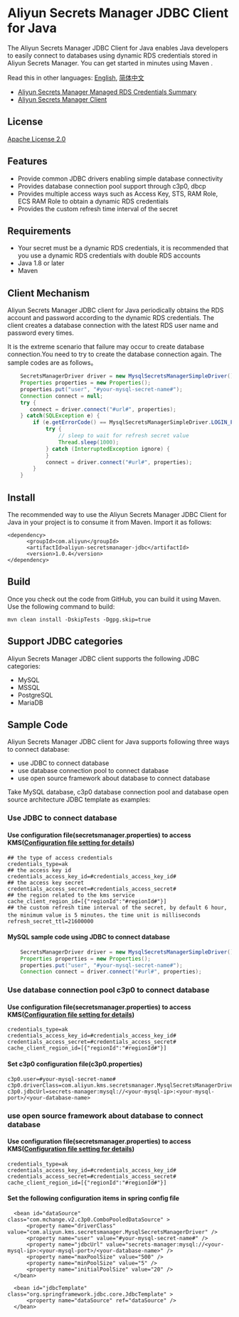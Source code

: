 # Aliyun Secrets Manager JDBC Client for Java

The Aliyun Secrets Manager JDBC Client for Java enables Java developers to easily connect to databases using dynamic RDS credentials stored in Aliyun Secrets Manager. You can get started in minutes using Maven .
 
 
Read this in other languages: [English](README.md), [简体中文](README.zh-cn.md)
 
- [Aliyun Secrets Manager Managed RDS Credentials Summary](https://help.aliyun.com/document_detail/194269.html?spm=a2c4g.11186623.3.3.5c3b2366dVeFp8)
- [Aliyun Secrets Manager Client](https://help.aliyun.com/document_detail/190269.html?spm=a2c4g.11186623.6.621.201623668WpoMj)

## License

[Apache License 2.0](https://www.apache.org/licenses/LICENSE-2.0.html)

## Features

* Provide common JDBC drivers enabling simple database connectivity
* Provides database connection pool support through c3p0, dbcp
* Provides multiple access ways such as Access Key, STS, RAM Role, ECS RAM Role to obtain a dynamic RDS credentials
* Provides the custom refresh time interval of the secret

## Requirements

- Your secret must be a dynamic RDS credentials, it is recommended that you use a dynamic RDS credentials with double RDS accounts
- Java 1.8 or later
- Maven

## Client Mechanism

Aliyun Secrets Manager JDBC client for Java periodically obtains the RDS account and password according to the dynamic RDS credentials. The client creates a database connection with the latest RDS user name and password every times.

It is the extreme scenario that  failure may occur to create database connection.You need to try to create the database connection again. The sample codes are as follows。

  ```Java
      SecretsManagerDriver driver = new MysqlSecretsManagerSimpleDriver();
      Properties properties = new Properties();
      properties.put("user", "#your-mysql-secret-name#");
      Connection connect = null;
      try {
         connect = driver.connect("#url#", properties);
      } catch(SQLException e) {
          if (e.getErrorCode() == MysqlSecretsManagerSimpleDriver.LOGIN_FAILED_CODE) {
              try {
                  // sleep to wait for refresh secret value
                  Thread.sleep(1000);
              } catch (InterruptedException ignore) {
              }
              connect = driver.connect("#url#", properties);
          }
      }
  ```


## Install

The recommended way to use the Aliyun Secrets Manager JDBC Client for Java in your project is to consume it from Maven. Import it as follows:

```
<dependency>
      <groupId>com.aliyun</groupId>
      <artifactId>aliyun-secretsmanager-jdbc</artifactId>
      <version>1.0.4</version>
</dependency>
```

## Build

Once you check out the code from GitHub, you can build it using Maven. Use the following command to build:

```
mvn clean install -DskipTests -Dgpg.skip=true
```

## Support JDBC categories 

Aliyun Secrets Manager JDBC client supports the following JDBC categories:

- MySQL
- MSSQL
- PostgreSQL  
- MariaDB


## 

## Sample Code

Aliyun Secrets Manager JDBC client for Java supports following three ways to connect database:

* use JDBC to connect database
* use database connection pool to connect database
* use open source framework about database to connect database

Take MySQL database, c3p0 database connection pool and database open source architecture JDBC template as examples:

### Use JDBC to connect database

#### Use configuration file(secretsmanager.properties) to access KMS([Configuration file setting for details](README_config.md))

   ```
## the type of access credentials
credentials_type=ak   
## the access key id
credentials_access_key_id=#credentials_access_key_id#
## the access key secret
credentials_access_secret=#credentials_access_secret#
## the region related to the kms service
cache_client_region_id=[{"regionId":"#regionId#"}]
## the custom refresh time interval of the secret, by default 6 hour, the minimum value is 5 minutes，the time unit is milliseconds
refresh_secret_ttl=21600000
   ```

#### MySQL sample code using JDBC to connect database 

  ```Java
      SecretsManagerDriver driver = new MysqlSecretsManagerSimpleDriver();
      Properties properties = new Properties();
      properties.put("user", "#your-mysql-secret-name#");
      Connection connect = driver.connect("#url#", properties);
  ```

### Use database connection pool c3p0 to connect database

#### Use configuration file(secretsmanager.properties) to access KMS([Configuration file setting for details](README_config.md))

   ```
credentials_type=ak
credentials_access_key_id=#credentials_access_key_id#
credentials_access_secret=#credentials_access_secret#
cache_client_region_id=[{"regionId":"#regionId#"}]
   ```

#### Set c3p0 configuration file(c3p0.properties)


  ```
c3p0.user=#your-mysql-secret-name#
c3p0.driverClass=com.aliyun.kms.secretsmanager.MysqlSecretsManagerDriver
c3p0.jdbcUrl=secrets-manager:mysql://<your-mysql-ip>:<your-mysql-port>/<your-database-name>
  
 ```


### use open source framework about database to connect database


#### Use configuration file(secretsmanager.properties) to access KMS([Configuration file setting for details](README_config.md))

   ```
credentials_type=ak
credentials_access_key_id=#credentials_access_key_id#
credentials_access_secret=#credentials_access_secret#
cache_client_region_id=[{"regionId":"#regionId#"}]
   ```
   
#### Set the following configuration items in spring config file

  ```
    <bean id="dataSource" class="com.mchange.v2.c3p0.ComboPooledDataSource" >
        <property name="driverClass" value="com.aliyun.kms.secretsmanager.MysqlSecretsManagerDriver" />
        <property name="user" value="#your-mysql-secret-name#" />
        <property name="jdbcUrl" value="secrets-manager:mysql://<your-mysql-ip>:<your-mysql-port>/<your-database-name>" />
        <property name="maxPoolSize" value="500" />
        <property name="minPoolSize" value="5" />
        <property name="initialPoolSize" value="20" />
    </bean>

    <bean id="jdbcTemplate" class="org.springframework.jdbc.core.JdbcTemplate" >
        <property name="dataSource" ref="dataSource" />
    </bean>
  ```
